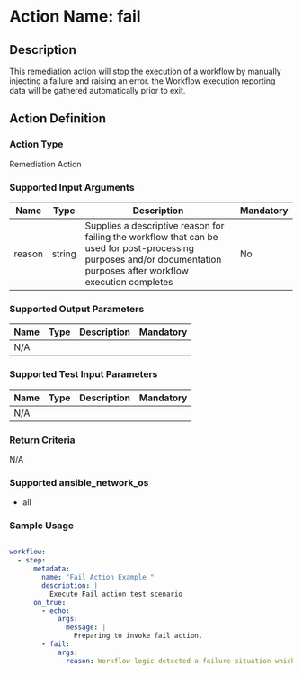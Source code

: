 # Action Name: fail

## Description
This remediation action will stop the execution of a workflow by manually injecting a failure and raising an error. the  Workflow execution reporting data will be gathered automatically prior to exit.

## Action Definition

### Action Type
Remediation Action

### Supported Input Arguments

| Name | Type | Description | Mandatory |
|------|------|-------------|-----------|
| reason | string | Supplies a descriptive reason for failing the workflow that can be used for post-processing purposes and/or documentation purposes after workflow execution completes | No |

### Supported Output Parameters

| Name | Type | Description | Mandatory |
|------|------|-------------|-----------|
| N/A |  |  |  |

### Supported Test Input Parameters

| Name | Type | Description | Mandatory |
|------|------|-------------|-----------|
| N/A |  |  |  |

### Return Criteria ###

N/A

### Supported ansible_network_os

- all

### Sample Usage

``` yaml

workflow:
  - step:
      metadata:
        name: "Fail Action Example "
        description: |
          Execute Fail action test scenario 
      on_true:
        - echo:
            args:
              message: |
                Preparing to invoke fail action.
        - fail:
            args:
              reason: Workflow logic detected a failure situation which required the workflow to exit with as a execution failue 
              
```
